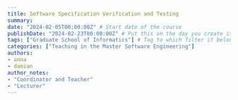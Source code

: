 ```yaml
---
title: Software Specification Verification and Testing
summary: 
date: "2024-02-05T00:00:00Z" # Start date of the course
publishDate: "2024-02-23T00:00:00Z" # Put this on the day you create it.
tags: ["Graduate School of Informatics"] # Tag to which filter it belongs, see home/teaching.md for the filters
categories: ["Teaching in the Master Software Engineering"]
authors:
- anna
- damian
author_notes: 
- "Coordinator and Teacher"
- "Lecturer"
---
```




